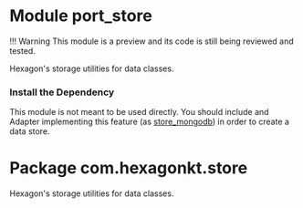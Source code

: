
# Module port_store

!!! Warning
    This module is a preview and its code is still being reviewed and tested.

Hexagon's storage utilities for data classes.

### Install the Dependency

This module is not meant to be used directly. You should include and Adapter implementing this
feature (as [store_mongodb]) in order to create a data store.

[store_mongodb]: /store_mongodb

# Package com.hexagonkt.store

Hexagon's storage utilities for data classes.
